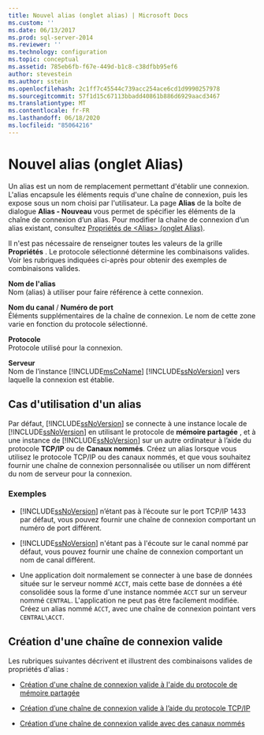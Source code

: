 ```yaml
---
title: Nouvel alias (onglet alias) | Microsoft Docs
ms.custom: ''
ms.date: 06/13/2017
ms.prod: sql-server-2014
ms.reviewer: ''
ms.technology: configuration
ms.topic: conceptual
ms.assetid: 785eb6fb-f67e-449d-b1c8-c38dfbb95ef6
author: stevestein
ms.author: sstein
ms.openlocfilehash: 2c1ff7c45544c739acc254ace6cd1d9990257978
ms.sourcegitcommit: 57f1d15c67113bbadd40861b886d6929aacd3467
ms.translationtype: MT
ms.contentlocale: fr-FR
ms.lasthandoff: 06/18/2020
ms.locfileid: "85064216"
---
```

# <a name="new-alias-alias-tab"></a>Nouvel alias (onglet Alias)
  Un alias est un nom de remplacement permettant d'établir une connexion. L'alias encapsule les éléments requis d'une chaîne de connexion, puis les expose sous un nom choisi par l'utilisateur. La page **Alias** de la boîte de dialogue **Alias - Nouveau** vous permet de spécifier les éléments de la chaîne de connexion d’un alias. Pour modifier la chaîne de connexion d’un alias existant, consultez [Propriétés de &#60;Alias&#62; &#40;onglet Alias&#41;](../../../2014/tools/configuration-manager/alias-properties-alias-tab.md).  
  
 Il n'est pas nécessaire de renseigner toutes les valeurs de la grille **Propriétés** . Le protocole sélectionné détermine les combinaisons valides. Voir les rubriques indiquées ci-après pour obtenir des exemples de combinaisons valides.  
  
 **Nom de l'alias**  
 Nom (alias) à utiliser pour faire référence à cette connexion.  
  
 **Nom du canal** / **Numéro de port**  
 Éléments supplémentaires de la chaîne de connexion. Le nom de cette zone varie en fonction du protocole sélectionné.  
  
 **Protocole**  
 Protocole utilisé pour la connexion.  
  
 **Serveur**  
 Nom de l’instance [!INCLUDE[msCoName](../../includes/msconame-md.md)] [!INCLUDE[ssNoVersion](../../includes/ssnoversion-md.md)] vers laquelle la connexion est établie.  
  
## <a name="when-to-use-an-alias"></a>Cas d'utilisation d'un alias  
 Par défaut, [!INCLUDE[ssNoVersion](../../includes/ssnoversion-md.md)] se connecte à une instance locale de [!INCLUDE[ssNoVersion](../../includes/ssnoversion-md.md)] en utilisant le protocole de **mémoire partagée** , et à une instance de [!INCLUDE[ssNoVersion](../../includes/ssnoversion-md.md)] sur un autre ordinateur à l’aide du protocole **TCP/IP** ou de **Canaux nommés**. Créez un alias lorsque vous utilisez le protocole TCP/IP ou des canaux nommés, et que vous souhaitez fournir une chaîne de connexion personnalisée ou utiliser un nom différent du nom de serveur pour la connexion.  
  
### <a name="examples"></a>Exemples  
  
-   [!INCLUDE[ssNoVersion](../../includes/ssnoversion-md.md)] n’étant pas à l’écoute sur le port TCP/IP 1433 par défaut, vous pouvez fournir une chaîne de connexion comportant un numéro de port différent.  
  
-   [!INCLUDE[ssNoVersion](../../includes/ssnoversion-md.md)] n'étant pas à l'écoute sur le canal nommé par défaut, vous pouvez fournir une chaîne de connexion comportant un nom de canal différent.  
  
-   Une application doit normalement se connecter à une base de données située sur le serveur nommé `ACCT`, mais cette base de données a été consolidée sous la forme d'une instance nommée `ACCT` sur un serveur nommé `CENTRAL`. L'application ne peut pas être facilement modifiée. Créez un alias nommé `ACCT`, avec une chaîne de connexion pointant vers `CENTRAL\ACCT`.  
  
## <a name="creating-a-valid-connection-string"></a>Création d'une chaîne de connexion valide  
 Les rubriques suivantes décrivent et illustrent des combinaisons valides de propriétés d'alias :  
  
-   [Création d'une chaîne de connexion valide à l'aide du protocole de mémoire partagée](../../../2014/tools/configuration-manager/creating-a-valid-connection-string-using-shared-memory-protocol.md)  
  
-   [Création d’une chaîne de connexion valide à l’aide du protocole TCP/IP](../../../2014/tools/configuration-manager/creating-a-valid-connection-string-using-tcp-ip.md)  
  
-   [Création d’une chaîne de connexion valide avec des canaux nommés](../../../2014/tools/configuration-manager/creating-a-valid-connection-string-using-named-pipes.md)  
  
  
